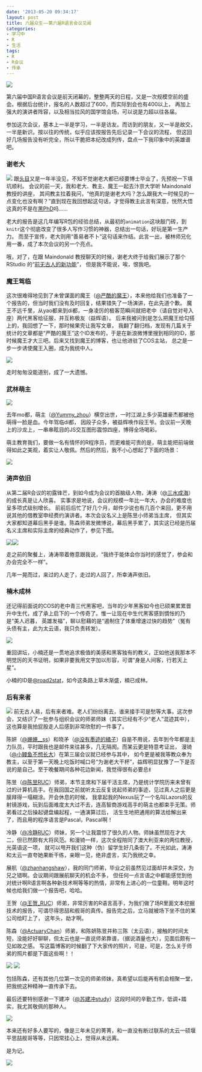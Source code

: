 ```yaml
---
date: '2013-05-20 09:34:17'
layout: post
title: 六届众生——第六届R语言会议见闻
categories:
- 学习中
- R
- 生活
tags:
- R
- R会议
- 传承
---
```


[![](https://i.imgur.com/RBJ6itu.jpg)](https://i.imgur.com/RBJ6itu.jpg)

第六届中国R语言会议是前天闭幕的，整整两天的日程，又是一次规模空前的盛会。根据后台统计，报名的人数超过了600，而实际到会也有400以上，
再加上强大的演讲者阵容，以及相当拉风的国学馆会场，可以说是力超以往各届。

参加这次会议，基本上一半是学习，一半是访友。而访到的朋友，又一半是故交，一半是新识。按以往的传统，似乎应该按报告先后记录一下会议的流程，
但这回好几场报告没有听完全，所以干脆把本纪改成列传，盘点一下我印象中的英雄谱吧。

<!-- more -->

### 谢老大
[![](https://i.imgur.com/spJlm75.jpg)](https://i.imgur.com/spJlm75.jpg)
跟[头目](http://yihui.name/)又是一年半没见，不知不觉谢老大都已经要博士毕业了，先预祝一下填坑顺利。
会议的前一天，我和老大、教主、魔王一起去汴京大学听 Maindonald 教授的讲座，
其间教主拉着我问，“他真的是谢老大吗？怎么跟我大一时候见的一点变化也没有啊？”直到现在我回想起这句话，才觉得教主此言有深意，恍然大悟
这真的不是在[黑PhD](https://i.imgur.com/NFpOldB.jpg)吗……

老大的报告是这几年编写R包的经验总结，从最初的`animation`这块敲门砖，到`knitr`这个彻底改变了很多人写作习惯的神器，总结出一句话，好玩是第一生产力。
而至于宣传，老大则用“善易者不卜”这句话来作结。此言一出，被林师兄化用一番，成了本次会议的另一个亮点。

哦，对了，在跟 Maindonald 教授聊天的时候，谢老大终于给我们展示了那个 RStudio 的“[前无古人的新功能](http://www.weibo.com/2514669664/zlDxL0kdk)”，
但是我不能说，唉，恨我吧。

### 魔王驾临
这次很难得地见到了未曾谋面的魔王（[@严酷的魔王](http://weibo.com/u/1635976784)），本来他给我们也准备了一个报告的，但当时我们没有及时回复，结果错失了一场演讲，在此先道个歉。
魔王不远千里，从yao都来到di都，一身凌厉的极客范瞬间就把老中（请自觉对号入座）两代黑客给征服，并互称极友（益辉语）。
后来我被问到是怎么把魔王给勾搭上的，我回想了一下，那时候果壳让我写文章，
我翻了翻归档，发现有几篇关于统计的文章都是“严酷的魔王”这个ID发布的，于是在新浪微博里搜到相同的ID，那时候魔王才大三吧。后来又找到魔王的博客，也让他进驻了COS主站，
总之是一步一步诱使魔王入圈，成为我统中人。

[![](https://i.imgur.com/Y0pUMxY.jpg)](https://i.imgur.com/Y0pUMxY.jpg)

走时匆匆没能道别，成了一大遗憾。

### 武林萌主
[![](https://i.imgur.com/P6hp9XB.jpg)](https://i.imgur.com/P6hp9XB.jpg)

去年mo都，萌主（[@Yummy_zhou](http://weibo.com/zhouyummy)）横空出世，一时江湖上多少英雄豪杰都被他萌得一脸是血。今年驾临di都，
因段子众多，被益辉唤作段王爷。会议前一天晚上的沙龙上，一串串眩目的JS交互图形震惊四座，博得全场喝彩。

萌主教育我们，要做一名有情怀的R程序员，而更难能可贵的是，萌主能把前端做得如此之美观，着实让人敬佩。然后的然后，我不小心想起了下面的场景：

[![](https://i.imgur.com/NPgHnOT.png)](https://i.imgur.com/NPgHnOT.png)

### 涛声依旧
从第二届R会议的初露锋芒，到如今成为会议的首脑级人物，涛涛（[@三水成海](http://weibo.com/u/1869812215)）的成长真是让人欣喜。
实事求是地说，会议的规模一年比一年大，办会的难度也呈多项式级别增长。
前前后后忙了好几个月，邮件少说也有几百个来回，更不用说其他的借教室申经费约演讲者。本次会议名义上是陈昱小师弟当主席，
但其实大家都知道幕后黑手是谁。陈森师弟发微博说，幕后黑手累了，其实这已经是历届名义主席和实际主席的经典动作了，参见下图。

[![](https://i.imgur.com/iVR1phH.jpg)](https://i.imgur.com/iVR1phH.jpg)[![](https://i.imgur.com/4Ce2bct.jpg)](https://i.imgur.com/4Ce2bct.jpg)

走之前的聚餐上，涛涛带着倦意跟我说，“我终于能体会你当时的感觉了，参会和办会完全不一样”。

几年一晃而过，来过的人走了，走过的人回了，所幸涛声依旧。

### 楠木成林
还记得前面说的COS的老中青三代黑客吧，当年的少年黑客如今也已硕果累累晋升中生代，成了承上启下的一个传奇了。惟一让现在中生代黑客感到惆怅的乃是“美人迟暮，
英雄发福”，聊以慰藉的是“遏制住了体重增速过快的趋势”（冤有头债有主，此为太云语，我只负责转发）。

[![](https://i.imgur.com/WjcyB5p.jpg)](https://i.imgur.com/WjcyB5p.jpg)

重回讲坛，小楠还是一贯地追求极值的美感和黑客独有的教义，正如他送我那本不明觉厉的天书证明，如果非要我用文字加以形容，可谓“身是人间客，行若天上星”。

小楠的ID是[@road2stat](http://weibo.com/road2stat)，如今这条路上草木渐盛，楠已成林。

### 后有来者
[![](https://i.imgur.com/fUQyxu3.jpg)](https://i.imgur.com/fUQyxu3.jpg)
前无古人易，后有来者难。老人们纷纷离去，谁来接手可是愁等大事。这次参会，又结识了一批参与组织会议的师弟师妹（其实已经有不少“老人”混迹其中），
这也算是我拍屁股走人后感到非常欣慰的一件事了。

陈妍（[@姗姗__ss](http://weibo.com/u/2365843762)）和晓矛（[@没有墨迹的橘子](http://weibo.com/u/1749040412)）自是不用说，去年到今年都是主力队员，平时跟我也是邮件来往甚多，几无隔阂。而某云更是特意考证出，
漫锜（[@小鳗鱼不想长大](http://weibo.com/u/2291399371)）在第三届会议就已经参与其中，
如今更是被我等教众奉为教主，以至于第一天晚上吃饭时喊口号“为谢老大干杯”，益辉明显犹豫了一下是否说的是自己。至于晚餐期间各种花边新闻，我觉得很有必要总纟

陈昱（[@陈昱RUC](http://weibo.com/u/2798096702)）师弟，本节主席和下届干活主席，乃是统计学院历来未曾有过的计算机高手。在我回国之前就听太云反复说起师弟的事迹，见过真人之后更是膜拜得一塌糊涂。开会休息的时候，
我拿起我的Nexus玩了一个名叫Lazors的反射镜游戏，玩到后面难度太大过不去，连高智商游戏高手的萌主也都束手无策。师弟看过之后操起键盘编起程，一通演算过后，
活生生地把通用的算法给解出来了，而且用的程序语言是Pascal，Pascal啊！

冷静（[@冷静RUC](http://weibo.com/angelgofly)）师妹，另一个让我震惊了很久的人物。师妹虽然现在才大二，但已然颇有大将风范。和漫锜一样，这次全程陪同了澳大利亚来的两位教授，光英语这一项，
就可以甩开我们这种（伪）留学生好几条街了。不光如此，涛涛和太云一直夸她果断干练，亲眼一见，绝非虚言，实乃我统之幸。

展航（[@zhanhangshaw](http://weibo.com/xzhman)），我的同门师弟，毕业之前虽然见过面却并未深交，为兄之错啊。会议期间跟展航聊天的机会不多，
但任何一点言语之中都能感觉到他对统计啊R语言啊各种新技术啊等等的热情，非常有上进心的一位童鞋。明年这时候也给我们做一个报告吧，哈哈。

王贺（[@王贺_RUC](http://weibo.com/u/1961610973)）师弟，非常厉害的R语言高手，为我们做了场R里面文本挖掘技术的报告，可谓尽得思喆和舰哥的真传。报告完之后，立马就被场下坐不住的某公司给盯上了，
这年头，劫才啊。

陈森（[@ActuaryChan](http://weibo.com/u/2665167631)）师弟，和陈妍陈昱并称三陈（太云语），接触的时间太短，没能好好聊聊，但太云也是一直说师弟靠谱，（据说酒量也大），见面后颇有一见如故之感。
写这篇博客的时候翻了下大家传的照片，可是，可是，怎么关于师弟的照片都是下面这些啊！！

[![](https://i.imgur.com/cgHyAJG.jpg)](https://i.imgur.com/cgHyAJG.jpg)
[![](https://i.imgur.com/u1Gxh5S.jpg)](https://i.imgur.com/u1Gxh5S.jpg)

包括陈森，还有其他几位第一次见的师弟师妹，真希望以后能再有机会相聚一堂，把我统这种精神一直传承下去。

最后还要特别感谢一下建冲（[@苏建冲study](http://weibo.com/710030221)）这段时间的辛勤工作，低调+踏实，我尤其敬佩的那种人。

[![](https://i.imgur.com/DGdkTj6.jpg)](https://i.imgur.com/DGdkTj6.jpg)


本来还有好多人要写的，像是三年未见的菁菁，和一直没有断过联系的太云一硕堰平思喆舰哥等等，只因常挂心上，觉得从未远离。

是为记。

[![](https://i.imgur.com/qJl4gNe.jpg)](https://i.imgur.com/qJl4gNe.jpg)

